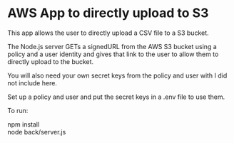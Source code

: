 # AWS App to directly upload to S3

This app allows the user to directly upload a CSV file to a S3 bucket.

The Node.js server GETs a signedURL from the AWS S3 bucket using a policy and a user identity and gives that link to the user to allow them to directly upload to the bucket.

You will also need your own secret keys from the policy and user with I did not include here.

Set up a policy and user and put the secret keys in a .env file to use them.

To run:  

npm install  
node back/server.js  